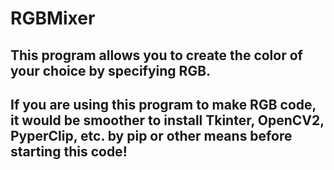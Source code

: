 # RGBMixer

## This program allows you to create the color of your choice by specifying RGB.

## If you are using this program to make RGB code, it would be smoother to install Tkinter, OpenCV2, PyperClip, etc. by pip or other means before starting this code!
